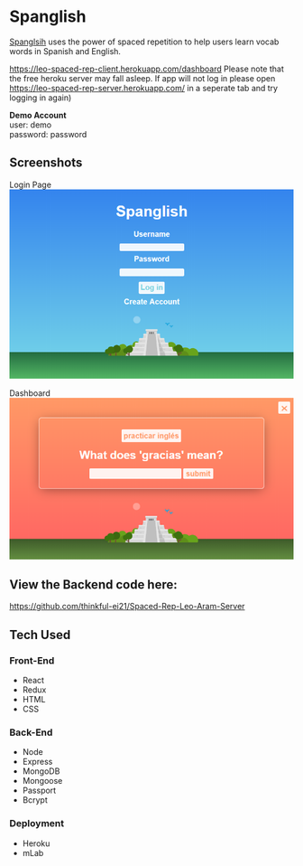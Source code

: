 


# Spanglish

[Spanglsih](https://leo-spaced-rep-client.herokuapp.com/dashboard) uses the power of spaced repetition to help users learn vocab words in Spanish and English. 


https://leo-spaced-rep-client.herokuapp.com/dashboard
Please note that the free heroku server may fall asleep.  If app will not log in please open https://leo-spaced-rep-server.herokuapp.com/ in a seperate tab and try logging in again)

**Demo Account**<br />
user: demo<br />
password: password<br />

## Screenshots

Login Page
<img width="1285" alt="screen shot login" src="./src/assets/spacedreplogin.png">

Dashboard
<img width="1285" alt="screen shot dashboard" src="./src/assets/spacedrepdashboard.png">


## View the Backend code here:
https://github.com/thinkful-ei21/Spaced-Rep-Leo-Aram-Server


## Tech Used

### Front-End
* React
* Redux
* HTML
* CSS

### Back-End
* Node
* Express
* MongoDB
* Mongoose
* Passport
* Bcrypt

### Deployment
* Heroku
* mLab
  

